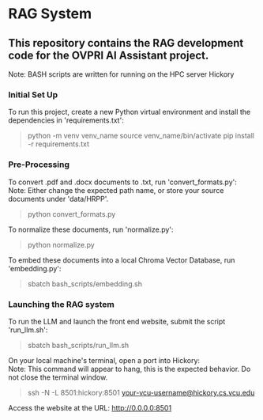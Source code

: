 # RAG System

## This repository contains the RAG development code for the OVPRI AI Assistant project.
Note: BASH scripts are written for running on the HPC server Hickory

### Initial Set Up
To run this project, create a new Python virtual environment and install the dependencies in 'requirements.txt':
> python -m venv venv_name
> source venv_name/bin/activate
> pip install -r requirements.txt

### Pre-Processing
To convert .pdf and .docx documents to .txt, run 'convert_formats.py':  
Note: Either change the expected path name, or store your source documents under 'data/HRPP'.
> python convert_formats.py

To normalize these documents, run 'normalize.py':
> python normalize.py

To embed these documents into a local Chroma Vector Database, run 'embedding.py':
> sbatch bash_scripts/embedding.sh

### Launching the RAG system
To run the LLM and launch the front end website, submit the script 'run_llm.sh':
> sbatch bash_scripts/run_llm.sh

On your local machine's terminal, open a port into Hickory:  
Note: This command will appear to hang, this is the expected behavior. Do not close the terminal window.
> ssh -N -L 8501:hickory:8501 your-vcu-username@hickory.cs.vcu.edu

Access the website at the URL: http://0.0.0.0:8501